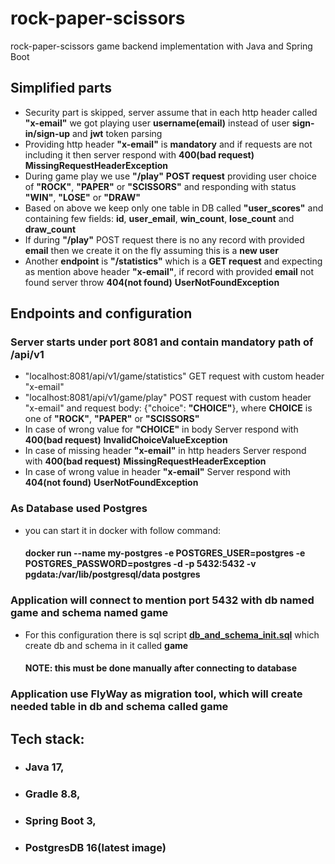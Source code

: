# rock-paper-scissors
rock-paper-scissors game backend implementation with Java and Spring Boot

## Simplified parts
- Security part is skipped, server assume that in each http header called __"x-email"__ we got 
playing user __username(email)__ instead of user __sign-in/sign-up__ and __jwt__ token parsing
- Providing http header __"x-email"__ is __mandatory__ and if requests are not including it then server 
respond with __400(bad request) MissingRequestHeaderException__
- During game play we use __"/play"__ __POST request__ providing user choice of 
__"ROCK"__, __"PAPER"__ or __"SCISSORS"__ and responding with status 
__"WIN"__, __"LOSE"__ or __"DRAW"__
- Based on above we keep only one table in DB called __"user_scores"__ and containing few fields: 
__id__, __user_email__, __win_count__, __lose_count__ and __draw_count__
- If during __"/play"__ POST request there is no any record with provided __email__ then we create 
it on the fly assuming this is a __new user__
- Another __endpoint__ is __"/statistics"__ which is a __GET request__ and expecting as mention above 
header __"x-email"__, if record with provided __email__ not found server throw __404(not found)__ __UserNotFoundException__


## Endpoints and configuration
### Server starts under port __8081__ and contain mandatory path of __/api/v1__
- "localhost:8081/api/v1/game/statistics" GET request with custom header "x-email"
- "localhost:8081/api/v1/game/play" POST request with custom header "x-email" and request body: 
{"choice": __"CHOICE"__}, where __CHOICE__ is one of __"ROCK"__, __"PAPER"__ or __"SCISSORS"__
- In case of wrong value for __"CHOICE"__ in body Server respond with __400(bad request)__ __InvalidChoiceValueException__
- In case of missing header __"x-email"__ in http headers Server respond with __400(bad request)__ __MissingRequestHeaderException__
- In case of wrong value in header __"x-email"__ Server respond with __404(not found)__ __UserNotFoundException__

### As Database used __Postgres__ 
- you can start it in docker with follow command:
  ####  docker run --name my-postgres -e POSTGRES_USER=postgres -e POSTGRES_PASSWORD=postgres -d -p 5432:5432 -v pgdata:/var/lib/postgresql/data postgres
### Application will connect to mention port __5432__ with db named __game__ and schema named __game__
- For this configuration there is sql script __[db_and_schema_init.sql](src%2Fmain%2Fresources%2Fdb%2Fsql%2Fdb_and_schema_init.sql)__ which create db and schema in it called __game__
    #### NOTE: this must be done manually after connecting to database

### Application use FlyWay as migration tool, which will create needed table in db and schema called __game__

## Tech stack: 
- ### Java 17, 
- ### Gradle 8.8, 
- ### Spring Boot 3, 
- ### PostgresDB 16(latest image)